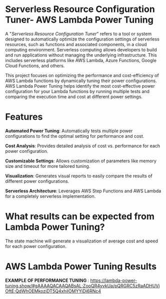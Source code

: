 # Serverless Resource Configuration Tuner- AWS Lambda Power Tuning 

A "*Serverless Resource Configuration Tuner*" refers to a tool or system designed to automatically optimize
the configuration settings of serverless resources, such as functions and associated components, 
in a cloud computing environment. Serverless computing allows developers to build and run applications without managing the underlying infrastructure. 
This includes serverless platforms like AWS Lambda, Azure Functions, Google Cloud Functions, and others.

This project focuses on optimizing the performance and cost-efficiency of AWS Lambda functions by dynamically tuning their power configurations. 
AWS Lambda Power Tuning helps identify the most cost-effective power configuration for your Lambda functions by running multiple tests and comparing the execution time and cost at different power settings.

# Features

**Automated Power Tuning**: Automatically tests multiple power configurations to find the optimal setting for performance and cost.

**Cost Analysis**: Provides detailed analysis of cost vs. performance for each power configuration.

**Customizable Settings**: Allows customization of parameters like memory size and timeout for more tailored tuning.

**Visualization**: Generates visual reports to easily compare the results of different power configurations.

**Serverless Architecture**: Leverages AWS Step Functions and AWS Lambda for a completely serverless implementation.


# What results can be expected from Lambda Power Tuning?
The state machine will generate a visualization of average cost and speed for each power configuration.

# AWS Lambda Power Tuning Results

**EXAMPLE OF PERFORMANCE TUNING** : 
https://lambda-power-tuning.show/#gAAAAQACAAQABsAL;ZooQR4yvkUa/pQRGRC5zRaADHUVjOftE;QdWhOEMkoziDT5Q4xhiIOMYYiDi6RNc4
